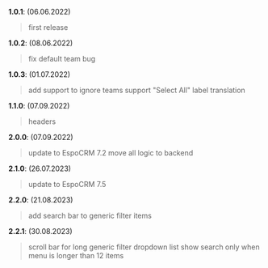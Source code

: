 **1.0.1**: (06.06.2022)
> first release

**1.0.2**: (08.06.2022)
> fix default team bug

**1.0.3**: (01.07.2022)
> add support to ignore teams
> support "Select All" label translation

**1.1.0**: (07.09.2022)
> headers

**2.0.0**: (07.09.2022)
> update to EspoCRM 7.2
> move all logic to backend

**2.1.0**: (26.07.2023)
> update to EspoCRM 7.5

**2.2.0**: (21.08.2023)
> add search bar to generic filter items

**2.2.1**: (30.08.2023)
> scroll bar for long generic filter dropdown list
> show search only when menu is longer than 12 items
